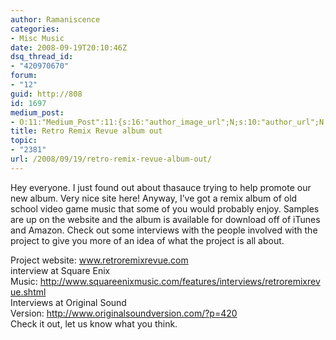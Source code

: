 ```yaml
---
author: Ramaniscence
categories:
- Misc Music
date: 2008-09-19T20:10:46Z
dsq_thread_id:
- "420970670"
forum:
- "12"
guid: http://808
id: 1697
medium_post:
- O:11:"Medium_Post":11:{s:16:"author_image_url";N;s:10:"author_url";N;s:11:"byline_name";N;s:12:"byline_email";N;s:10:"cross_link";N;s:2:"id";N;s:21:"follower_notification";N;s:7:"license";N;s:14:"publication_id";N;s:6:"status";N;s:3:"url";N;}
title: Retro Remix Revue album out
topic:
- "2381"
url: /2008/09/19/retro-remix-revue-album-out/
---
```


Hey everyone. I just found out about thasauce trying to help promote our new album. Very nice site here! Anyway, I&#8217;ve got a remix album of old school video game music that some of you would probably enjoy. Samples are up on the website and the album is available for download off of iTunes and Amazon. Check out some interviews with the people involved with the project to give you more of an idea of what the project is all about.

<div>
</div>

<div>
  Project website: <a href="http://www.retroremixrevue.com" target="_blank">www.retroremixrevue.com</a>
</div>

<div>
</div>

<div>
  interview at Square Enix Music: <a href="http://www.squareenixmusic.com/features/interviews/retroremixrevue.shtml" target="_blank">http://www.squareenixmusic.com/features/interviews/retroremixrevue.shtml</a>
</div>

<div>
</div>

<div>
  Interviews at Original Sound Version: <a href="http://www.originalsoundversion.com/?p=420" target="_blank">http://www.originalsoundversion.com/?p=420</a>
</div>

<div>
</div>

<div>
  Check it out, let us know what you think.
</div>